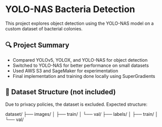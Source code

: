 # YOLO-NAS Bacteria Detection

This project explores object detection using the YOLO-NAS model on a custom dataset of bacterial colonies.

## 🔍 Project Summary

- Compared YOLOv5, YOLOX, and YOLO-NAS for object detection
- Switched to YOLO-NAS for better performance on small datasets
- Used AWS S3 and SageMaker for experimentation
- Final implementation and training done locally using SuperGradients

## 📁 Dataset Structure (not included)

Due to privacy policies, the dataset is excluded. Expected structure:

dataset/
├── images/
│ ├── train/
│ └── val/
├── labels/
│ ├── train/
│ └── val/
